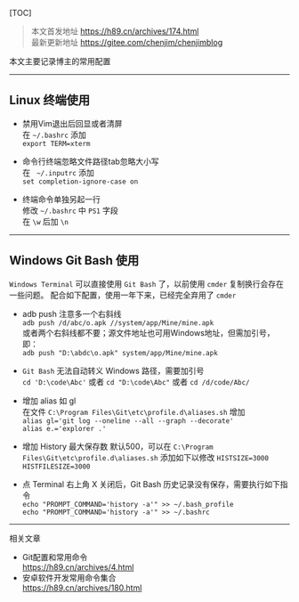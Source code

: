 
[TOC]


>本文首发地址 <https://h89.cn/archives/174.html>  
>最新更新地址 <https://gitee.com/chenjim/chenjimblog>

本文主要记录博主的常用配置

-----

## Linux 终端使用
- 禁用Vim退出后回显或者清屏  
在 `~/.bashrc` 添加  
`export TERM=xterm`  


- 命令行终端忽略文件路径tab忽略大小写  
在 ` ~/.inputrc` 添加  
`set completion-ignore-case on`  


- 终端命令单独另起一行  
修改  `~/.bashrc` 中 `PS1` 字段  
在 `\w` 后加 `\n`  

---

## Windows Git Bash 使用
`Windows Terminal` 可以直接使用 `Git Bash` 了，以前使用 `cmder` 复制换行会存在一些问题。
配合如下配置，使用一年下来，已经完全弃用了 `cmder`  
- adb push 注意多一个右斜线  
  `adb push /d/abc/o.apk //system/app/Mine/mine.apk`  
  或者两个右斜线都不要；源文件地址也可用Windows地址，但需加引号，即：  
  `adb push "D:\abdc\o.apk" system/app/Mine/mine.apk` 

- `Git Bash` 无法自动转义 Windows 路径，需要加引号  
  `cd 'D:\code\Abc'` 或者 `cd "D:\code\Abc"` 或者 `cd /d/code/Abc/`

- 增加 alias 如 gl  
  在文件 `C:\Program Files\Git\etc\profile.d\aliases.sh` 增加  
  `alias gl='git log --oneline --all --graph --decorate'`  
  `alias e.='explorer .'`

- 增加 History 最大保存数
  默认500，可以在 `C:\Program Files\Git\etc\profile.d\aliases.sh` 添加如下以修改
  `HISTSIZE=3000`
  `HISTFILESIZE=3000`

- 点 Terminal 右上角 X 关闭后，Git Bash 历史记录没有保存，需要执行如下指令    
  `echo "PROMPT_COMMAND='history -a'" >> ~/.bash_profile`  
  `echo "PROMPT_COMMAND='history -a'" >> ~/.bashrc`

-----

相关文章  
- Git配置和常用命令  
  <https://h89.cn/archives/4.html>
- 安卓软件开发常用命令集合  
  <https://h89.cn/archives/180.html>  


